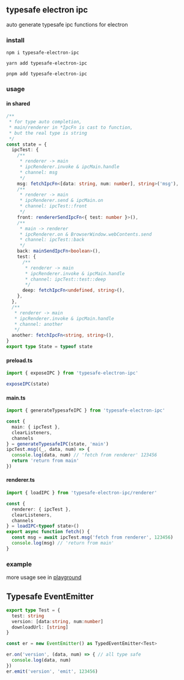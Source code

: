 ## typesafe electron ipc

auto generate typesafe ipc functions for electron

### install

```shell
npm i typesafe-electron-ipc
```
```shell
yarn add typesafe-electron-ipc
```
```shell
pnpm add typesafe-electron-ipc
```

### usage

#### in shared

```typescript
/**
 * for type auto completion,
 * main/renderer in *IpcFn is cast to function,
 * but the real type is string
 */
const state = {
  ipcTest: {
    /**
     * renderer -> main
     * ipcRenderer.invoke & ipcMain.handle
     * channel: msg
     */
    msg: fetchIpcFn<[data: string, num: number], string>('msg'),
    /**
     * renderer -> main
     * ipcRenderer.send & ipcMain.on
     * channel: ipcTest::front
     */
    front: rendererSendIpcFn<{ test: number }>(),
    /**
     * main -> renderer
     * ipcRenderer.on & BrowserWindow.webContents.send
     * channel: ipcTest::back
     */
    back: mainSendIpcFn<boolean>(),
    test: {
      /**
       * renderer -> main
       * ipcRenderer.invoke & ipcMain.handle
       * channel: ipcTest::test::deep
       */
      deep: fetchIpcFn<undefined, string>(),
    },
  },
  /**
   * renderer -> main
   * ipcRenderer.invoke & ipcMain.handle
   * channel: another
   */
  another: fetchIpcFn<string, string>(),
}
export type State = typeof state
```

#### preload.ts

```typescript
import { exposeIPC } from 'typesafe-electron-ipc'

exposeIPC(state)
```

#### main.ts

```typescript
import { generateTypesafeIPC } from 'typesafe-electron-ipc'

const {
  main: { ipcTest },
  clearListeners,
  channels
} = generateTypesafeIPC(state, 'main')
ipcTest.msg((_, data, num) => {
  console.log(data, num) // 'fetch from renderer' 123456
  return 'return from main'
})
```

#### renderer.ts

```typescript
import { loadIPC } from 'typesafe-electron-ipc/renderer'

const {
  renderer: { ipcTest },
  clearListeners,
  channels
} = loadIPC<typeof state>()
export async function fetch() {
  const msg = await ipcTest.msg('fetch from renderer', 123456)
  console.log(msg) // 'return from main'
}
```

### example

more usage see in [playground](./playground)

## Typesafe EventEmitter

```typescript
export type Test = {
  test: string
  version: [data:string, num:number]
  downloadUrl: [string]
}

const er = new EventEmitter() as TypedEventEmitter<Test>

er.on('version', (data, num) => { // all type safe
  console.log(data, num)
})
er.emit('version', 'emit', 123456)
```